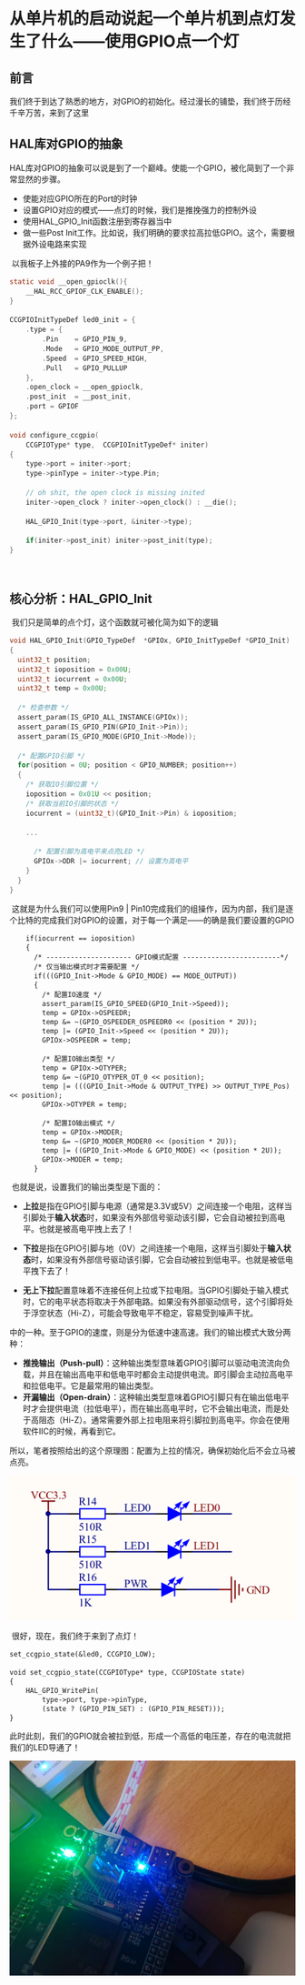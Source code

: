 # 从单片机的启动说起一个单片机到点灯发生了什么——使用GPIO点一个灯

## 前言

​	我们终于到达了熟悉的地方，对GPIO的初始化。经过漫长的铺垫，我们终于历经千辛万苦，来到了这里

## HAL库对GPIO的抽象

​	HAL库对GPIO的抽象可以说是到了一个巅峰。使能一个GPIO，被化简到了一个非常显然的步骤。

- 使能对应GPIO所在的Port的时钟
- 设置GPIO对应的模式——点灯的时候，我们是推挽强力的控制外设
- 使用HAL_GPIO_Init函数注册到寄存器当中
- 做一些Post Init工作。比如说，我们明确的要求拉高拉低GPIO。这个，需要根据外设电路来实现

​	以我板子上外接的PA9作为一个例子把！

```c
static void __open_gpioclk(){
    __HAL_RCC_GPIOF_CLK_ENABLE();
}

CCGPIOInitTypeDef led0_init = {
    .type = {
        .Pin    = GPIO_PIN_9,
        .Mode   = GPIO_MODE_OUTPUT_PP,
        .Speed  = GPIO_SPEED_HIGH,
        .Pull   = GPIO_PULLUP
    },
    .open_clock = __open_gpioclk,
    .post_init  = __post_init,
    .port = GPIOF
};

void configure_ccgpio(
    CCGPIOType* type,  CCGPIOInitTypeDef* initer)
{
    type->port = initer->port;
    type->pinType = initer->type.Pin;

    // oh shit, the open clock is missing inited
    initer->open_clock ? initer->open_clock() : __die();

    HAL_GPIO_Init(type->port, &initer->type);

    if(initer->post_init) initer->post_init(type);
}
```

​	

## 核心分析：HAL_GPIO_Init

​	我们只是简单的点个灯，这个函数就可被化简为如下的逻辑

```c
void HAL_GPIO_Init(GPIO_TypeDef  *GPIOx, GPIO_InitTypeDef *GPIO_Init)
{
  uint32_t position;
  uint32_t ioposition = 0x00U;
  uint32_t iocurrent = 0x00U;
  uint32_t temp = 0x00U;

  /* 检查参数 */
  assert_param(IS_GPIO_ALL_INSTANCE(GPIOx));
  assert_param(IS_GPIO_PIN(GPIO_Init->Pin));
  assert_param(IS_GPIO_MODE(GPIO_Init->Mode));

  /* 配置GPIO引脚 */
  for(position = 0U; position < GPIO_NUMBER; position++)
  {
    /* 获取IO引脚位置 */
    ioposition = 0x01U << position;
    /* 获取当前IO引脚的状态 */
    iocurrent = (uint32_t)(GPIO_Init->Pin) & ioposition;

	...

      /* 配置引脚为高电平来点亮LED */
      GPIOx->ODR |= iocurrent; // 设置为高电平
    }
  }
}
```

​	这就是为什么我们可以使用Pin9 | Pin10完成我们的组操作，因为内部，我们是逐个比特的完成我们对GPIO的设置，对于每一个满足——的确是我们要设置的GPIO

```
    if(iocurrent == ioposition)
    {
      /* --------------------- GPIO模式配置 ------------------------*/
      /* 仅当输出模式时才需要配置 */
      if(((GPIO_Init->Mode & GPIO_MODE) == MODE_OUTPUT))
      {
        /* 配置IO速度 */
        assert_param(IS_GPIO_SPEED(GPIO_Init->Speed));
        temp = GPIOx->OSPEEDR;
        temp &= ~(GPIO_OSPEEDER_OSPEEDR0 << (position * 2U));
        temp |= (GPIO_Init->Speed << (position * 2U));
        GPIOx->OSPEEDR = temp;

        /* 配置IO输出类型 */
        temp = GPIOx->OTYPER;
        temp &= ~(GPIO_OTYPER_OT_0 << position);
        temp |= (((GPIO_Init->Mode & OUTPUT_TYPE) >> OUTPUT_TYPE_Pos) << position);
        GPIOx->OTYPER = temp;

        /* 配置IO输出模式 */
        temp = GPIOx->MODER;
        temp &= ~(GPIO_MODER_MODER0 << (position * 2U));
        temp |= ((GPIO_Init->Mode & GPIO_MODE) << (position * 2U));
        GPIOx->MODER = temp;
      }
```

​	也就是说，设置我们的输出类型是下面的：

- **上拉**是指在GPIO引脚与电源（通常是3.3V或5V）之间连接一个电阻，这样当引脚处于**输入状态**时，如果没有外部信号驱动该引脚，它会自动被拉到高电平。也就是被高电平拽上去了！

- **下拉**是指在GPIO引脚与地（0V）之间连接一个电阻，这样当引脚处于**输入状态**时，如果没有外部信号驱动该引脚，它会自动被拉到低电平。也就是被低电平拽下去了！

- **无上下拉**配置意味着不连接任何上拉或下拉电阻。当GPIO引脚处于输入模式时，它的电平状态将取决于外部电路。如果没有外部驱动信号，这个引脚将处于浮空状态（Hi-Z），可能会导致电平不稳定，容易受到噪声干扰。

中的一种。至于GPIO的速度，则是分为低速中速高速。我们的输出模式大致分两种：

- **推挽输出（Push-pull）**：这种输出类型意味着GPIO引脚可以驱动电流流向负载，并且在输出高电平和低电平时都会主动提供电流。即引脚会主动拉高电平和拉低电平。它是最常用的输出类型。
- **开漏输出（Open-drain）**：这种输出类型意味着GPIO引脚只有在输出低电平时才会提供电流（拉低电平），而在输出高电平时，它不会输出电流，而是处于高阻态（Hi-Z）。通常需要外部上拉电阻来将引脚拉到高电平。你会在使用软件IIC的时候，再看到它。

​	所以，笔者按照给出的这个原理图：配置为上拉的情况，确保初始化后不会立马被点亮。

![image-20250224223146691](./0.1_从单片机的启动说起一个单片机到点灯发生了什么3/image-20250224223146691.png)

​	很好，现在，我们终于来到了点灯！

```
set_ccgpio_state(&led0, CCGPIO_LOW);

void set_ccgpio_state(CCGPIOType* type, CCGPIOState state)
{
    HAL_GPIO_WritePin(
        type->port, type->pinType, 
        (state ? (GPIO_PIN_SET) : (GPIO_PIN_RESET)));
}
```

​	此时此刻，我们的GPIO就会被拉到低，形成一个高低的电压差，存在的电流就把我们的LED导通了！

![8db3b2de27e2468fe093b5c1008343b](./0.1_从单片机的启动说起一个单片机到点灯发生了什么3/8db3b2de27e2468fe093b5c1008343b.jpg)